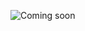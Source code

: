 ![Coming soon](https://mir-s3-cdn-cf.behance.net/project_modules/hd/65146e108618417.5fc18f77d06e9.gif)
